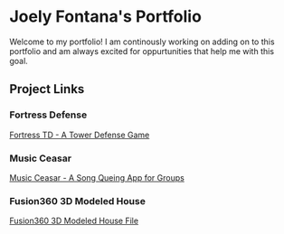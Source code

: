 # Joely Fontana's Portfolio
Welcome to my portfolio! I am continously working on adding on to this portfolio and am always excited for oppurtunities that help me with this goal.

## Project Links

### Fortress Defense
[Fortress TD - A Tower Defense Game](https://github.com/joelyfontana/FortressTD)

### Music Ceasar
[Music Ceasar - A Song Queing App for Groups](https://github.com/mamba72/DataComm_DJ_Monkey/tree/fontana)

### Fusion360 3D Modeled House
[Fusion360 3D Modeled House File](https://github.com/joelyfontana/Portfolio/blob/main/3DFinalProject.zip) 
